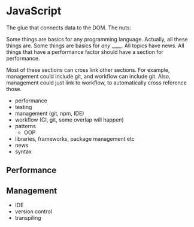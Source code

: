 # JavaScript

The glue that connects data to the DOM.
The nuts:

Some things are basics for any programming language.  Actually, all these things are.  Some things are basics for *any* ____.  All topics have news.  All things that have a performance factor should have a section for performance.

Most of these sections can cross link other sections.  For example, management could include git, and workflow can include git.  Also, management could just link to workflow, to automatically cross reference those.

- performance
- testing
- management (git, npm, IDE)
- workflow (CI, git, some overlap will happen)
- patterns
  - OOP
- libraries, frameworks, package management etc
- news
- syntax

## Performance

## Management
- IDE
- version control
- transpiling
